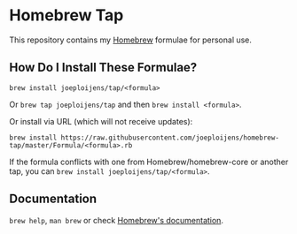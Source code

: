 # Homebrew Tap

This repository contains my [Homebrew](http://brew.sh) formulae for personal use.

## How Do I Install These Formulae?

`brew install joeploijens/tap/<formula>`

Or `brew tap joeploijens/tap` and then `brew install <formula>`.

Or install via URL (which will not receive updates):

```
brew install https://raw.githubusercontent.com/joeploijens/homebrew-tap/master/Formula/<formula>.rb
```

If the formula conflicts with one from Homebrew/homebrew-core or another tap, you
can `brew install joeploijens/tap/<formula>`.

## Documentation

`brew help`, `man brew` or check [Homebrew's documentation](https://github.com/Homebrew/brew/blob/master/docs/homebrew/README.md#readme).
